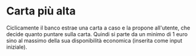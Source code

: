 # Carta più alta
Ciclicamente il banco estrae una carta a caso e la propone all'utente, che decide quanto puntare sulla carta. Quindi si parte da un minimo di 1 euro sino al massimo della sua disponibilità economica (inserita come input iniziale). 